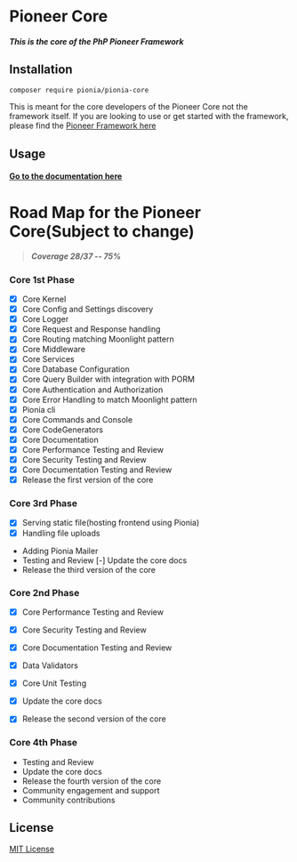 # Pioneer Core

##### This is the core of the PhP Pioneer Framework


## Installation

```bash
composer require pionia/pionia-core
```
This is meant for the core developers of the Pioneer Core not the framework itself.
If you are looking to use or get started with the framework, please find the [Pioneer Framework here](https://github.com/PioniaPHP-project/Pionia-App)

## Usage

#### [Go to the documentation here](https://pioniaphp-project.github.io/PioniaCore/)

# Road Map for the Pioneer Core(Subject to change)

> ##### Coverage 28/37 -- 75%

### Core 1st Phase
- [x] Core Kernel
- [x] Core Config and Settings discovery
- [x] Core Logger
- [x] Core Request and Response handling
- [x] Core Routing matching Moonlight pattern
- [x] Core Middleware
- [x] Core Services
- [x] Core Database Configuration
- [x] Core Query Builder with integration with PORM
- [x] Core Authentication and Authorization
- [x] Core Error Handling to match Moonlight pattern
- [x] Pionia cli
- [x] Core Commands and Console
- [x] Core CodeGenerators
- [x] Core Documentation
- [x] Core Performance Testing and Review
- [x] Core Security Testing and Review
- [x] Core Documentation Testing and Review
- [x] Release the first version of the core

### Core 3rd Phase
- [X] Serving static file(hosting frontend using Pionia)
- [x] Handling file uploads
- Adding Pionia Mailer
- Testing and Review
[-] Update the core docs
- Release the third version of the core

### Core 2nd Phase

- [x] Core Performance Testing and Review
- [x] Core Security Testing and Review
- [x] Core Documentation Testing and Review
- [x] Data Validators
- [x] Core Unit Testing
- [X] Update the core docs 
- [X] Release the second version of the core



### Core 4th Phase
- Testing and Review
- Update the core docs
- Release the fourth version of the core
- Community engagement and support
- Community contributions


## License
[MIT License](/LICENSE)
